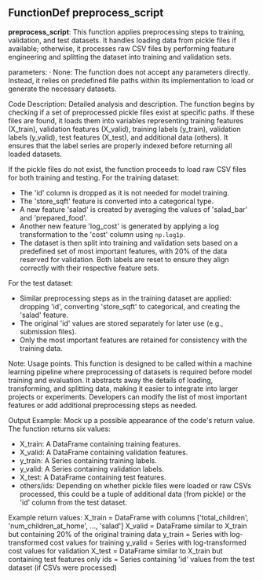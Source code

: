 ## FunctionDef preprocess_script
**preprocess_script**: This function applies preprocessing steps to training, validation, and test datasets. It handles loading data from pickle files if available; otherwise, it processes raw CSV files by performing feature engineering and splitting the dataset into training and validation sets.

parameters:
· None: The function does not accept any parameters directly. Instead, it relies on predefined file paths within its implementation to load or generate the necessary datasets.

Code Description: Detailed analysis and description.
The function begins by checking if a set of preprocessed pickle files exist at specific paths. If these files are found, it loads them into variables representing training features (X_train), validation features (X_valid), training labels (y_train), validation labels (y_valid), test features (X_test), and additional data (others). It ensures that the label series are properly indexed before returning all loaded datasets.

If the pickle files do not exist, the function proceeds to load raw CSV files for both training and testing. For the training dataset:
- The 'id' column is dropped as it is not needed for model training.
- The 'store_sqft' feature is converted into a categorical type.
- A new feature 'salad' is created by averaging the values of 'salad_bar' and 'prepared_food'.
- Another new feature 'log_cost' is generated by applying a log transformation to the 'cost' column using `np.log1p`.
- The dataset is then split into training and validation sets based on a predefined set of most important features, with 20% of the data reserved for validation. Both labels are reset to ensure they align correctly with their respective feature sets.

For the test dataset:
- Similar preprocessing steps as in the training dataset are applied: dropping 'id', converting 'store_sqft' to categorical, and creating the 'salad' feature.
- The original 'id' values are stored separately for later use (e.g., submission files).
- Only the most important features are retained for consistency with the training data.

Note: Usage points.
This function is designed to be called within a machine learning pipeline where preprocessing of datasets is required before model training and evaluation. It abstracts away the details of loading, transforming, and splitting data, making it easier to integrate into larger projects or experiments. Developers can modify the list of most important features or add additional preprocessing steps as needed.

Output Example: Mock up a possible appearance of the code's return value.
The function returns six values:
- X_train: A DataFrame containing training features.
- X_valid: A DataFrame containing validation features.
- y_train: A Series containing training labels.
- y_valid: A Series containing validation labels.
- X_test: A DataFrame containing test features.
- others/ids: Depending on whether pickle files were loaded or raw CSVs processed, this could be a tuple of additional data (from pickle) or the 'id' column from the test dataset.

Example return values:
X_train = DataFrame with columns ['total_children', 'num_children_at_home', ..., 'salad']
X_valid = DataFrame similar to X_train but containing 20% of the original training data
y_train = Series with log-transformed cost values for training
y_valid = Series with log-transformed cost values for validation
X_test = DataFrame similar to X_train but containing test features only
ids = Series containing 'id' values from the test dataset (if CSVs were processed)
